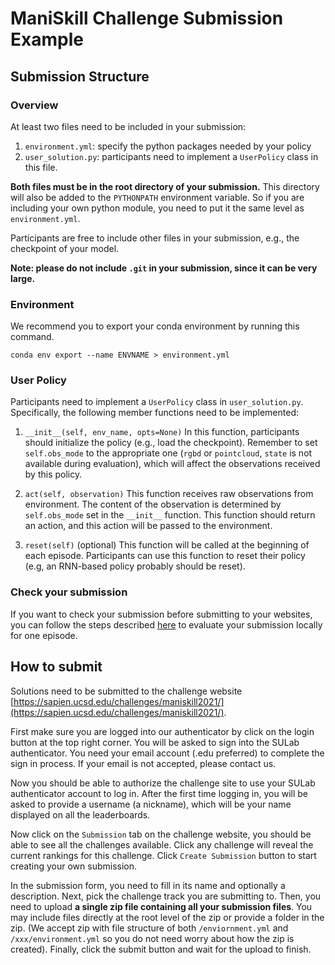 # ManiSkill Challenge Submission Example

## Submission Structure 

### Overview
At least two files need to be included in your submission:
1. `environment.yml`: specify the python packages needed by your policy
2. `user_solution.py`:  participants need to implement a `UserPolicy` class in this file.

**Both files must be in the root directory of your submission.** This directory will
also be added to the `PYTHONPATH` environment variable. So if you are including
your own python module, you need to put it the same level as `environment.yml`.

Participants are free to include other files in your submission, e.g., the
checkpoint of your model.

**Note: please do not include `.git` in your submission, since it can be very large.**

### Environment
We recommend you to export your conda environment by running this command.
```
conda env export --name ENVNAME > environment.yml
```

### User Policy
Participants need to implement a `UserPolicy` class in `user_solution.py`.
Specifically, the following member functions need to be implemented:
1. `__init__(self, env_name, opts=None)`
In this function, participants should initialize the policy (e.g., load the checkpoint).
Remember to set `self.obs_mode` to the appropriate one (`rgbd` or `pointcloud`, `state` is not available during evaluation), which will affect the observations received by this policy.

2. `act(self, observation)`
This function receives raw observations from environment. 
The content of the observation is determined by `self.obs_mode` set in the `__init__` function.
This function should return an action, and this action will be passed to the environment.

3. `reset(self)` (optional)
This function will be called at the beginning of each episode.
Participants can use this function to reset their policy (e.g, an RNN-based policy probably should be reset).

### Check your submission
If you want to check your submission before submitting to your websites, 
you can follow the steps described [here](https://github.com/haosulab/ManiSkill#evaluation) 
to evaluate your submission locally for one episode.

## How to submit
Solutions need to be submitted to the challenge website
[https://sapien.ucsd.edu/challenges/maniskill2021/](https://sapien.ucsd.edu/challenges/maniskill2021/).

First make sure you are logged into our authenticator by click on the login
button at the top right corner. You will be asked to sign into the SULab
authenticator. You need your email account (.edu preferred) to complete the sign
in process. If your email is not accepted, please contact us.

Now you should be able to authorize the challenge site to use your SULab
authenticator account to log in. After the first time logging in, you will be
asked to provide a username (a nickname), which will be your name displayed on
all the leaderboards.

Now click on the `Submission` tab on the challenge website, you should be able
to see all the challenges available. Click any challenge will reveal the current
rankings for this challenge. Click `Create Submission` button to start creating
your own submission.

In the submission form, you need to fill in its name and optionally a
description. Next, pick the challenge track you are submitting to. Then, you
need to upload **a single zip file containing all your submission files**. You may
include files directly at the root level of the zip or provide a folder in the
zip. (We accept zip with file structure of both `/enviornment.yml` and
`/xxx/environment.yml` so you do not need worry about how the zip is created).
Finally, click the submit button and wait for the upload to finish.
